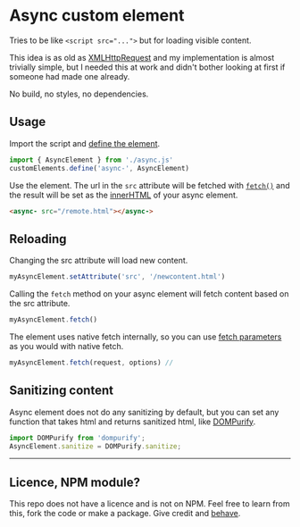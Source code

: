 # Async custom element

Tries to be like `<script src="...">` but for loading visible content.

This idea is as old as [XMLHttpRequest](https://developer.mozilla.org/en-US/docs/Web/API/XMLHttpRequest) and my implementation is almost trivially simple, but I needed this at work and didn't bother looking at first if someone had made one already.

No build, no styles, no dependencies.

## Usage

Import the script and [define the element](https://developer.mozilla.org/en-US/docs/Web/API/Web_components/Using_custom_elements#registering_a_custom_element).

```js
import { AsyncElement } from './async.js'
customElements.define('async-', AsyncElement)
```

Use the element. The url in the `src` attribute will be fetched with [`fetch()`](https://developer.mozilla.org/en-US/docs/Web/API/Window/fetch) and the result will be set as the [innerHTML](https://developer.mozilla.org/en-US/docs/Web/API/Element/innerHTML) of your async element.

```html
<async- src="/remote.html"></async->
```

## Reloading

Changing the src attribute will load new content.

```js
myAsyncElement.setAttribute('src', '/newcontent.html')
```

Calling the `fetch` method on your async element will fetch content based on the src attribute.

```js
myAsyncElement.fetch()
```

The element uses native fetch internally, so you can use [fetch parameters](https://developer.mozilla.org/en-US/docs/Web/API/Window/fetch#parameters) as you would with native fetch.

```js
myAsyncElement.fetch(request, options) //
```

## Sanitizing content

Async element does not do any sanitizing by default, but you can set any function that takes html and returns sanitized html, like [DOMPurify](https://github.com/cure53/DOMPurify).

```js
import DOMPurify from 'dompurify';
AsyncElement.sanitize = DOMPurify.sanitize;
```

-----

## Licence, NPM module?

This repo does not have a licence and is not on NPM. Feel free to learn from this, fork the code or make a package. Give credit and [behave](https://www.contributor-covenant.org).
